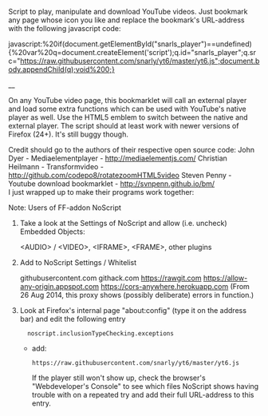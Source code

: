 Script to play, manipulate and download YouTube videos. Just bookmark any page whose icon you like and replace the bookmark's URL-address with the following javascript code:

javascript:%20if(document.getElementById("snarls_player")==undefined){%20var%20q=document.createElement('script');q.id="snarls_player";q.src="https://raw.githubusercontent.com/snarly/yt6/master/yt6.js";document.body.appendChild(q);void%200;}

__

On any YouTube video page, this bookmarklet will call an external player and load some extra functions which can be used with YouTube's native player as well. Use the HTML5 emblem to switch between the native and external player. The script should at least work with newer versions of Firefox (24+). It's still buggy though.


Credit should go to the authors of their respective open source code:
   John Dyer - Mediaelementplayer - http://mediaelementjs.com/
   Christian Heilmann - Transformvideo - http://github.com/codepo8/rotatezoomHTML5video
   Steven Penny - Youtube download bookmarklet - http://svnpenn.github.io/bm/   
I just wrapped up to make their programs work together:



Note: Users of FF-addon NoScript

1. Take a look at the Settings of NoScript and allow (i.e. uncheck) Embedded Objects:

      \<AUDIO\> / \<VIDEO\>,
      \<IFRAME\>,
      \<FRAME\>,
      other plugins

2. Add to NoScript Settings / Whitelist

      githubusercontent.com
      githack.com
      https://rawgit.com
      https://allow-any-origin.appspot.com
      https://cors-anywhere.herokuapp.com (From 26 Aug 2014, this proxy shows (possibly deliberate) errors in function.)

3. Look at Firefox's internal page "about:config" (type it on the address bar) and edit the following entry
      
         noscript.inclusionTypeChecking.exceptions
   - add:
   
         https://raw.githubusercontent.com/snarly/yt6/master/yt6.js

      If the player still won't show up, check the browser's "Webdeveloper's Console" to see which files
      NoScript shows having trouble with on a repeated try and add their full URL-address to this entry.


